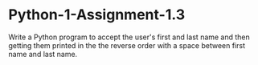 # Python-1-Assignment-1.3
Write a Python program to accept the user's first and last name and then getting them printed in the the reverse order with a space between first name and last name.
